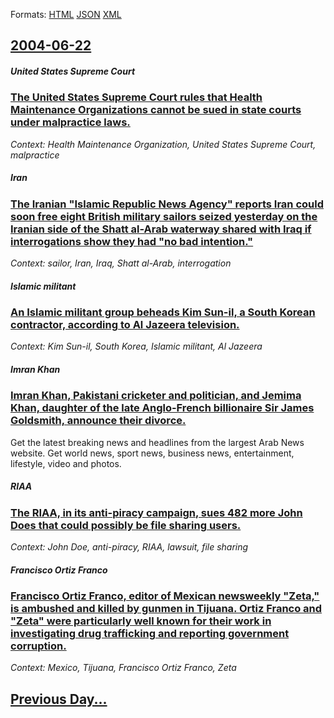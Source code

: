 
Formats: [HTML](2004/06/22/index.html)  [JSON](2004/06/22/index.json)  [XML](2004/06/22/index.xml)  

## [2004-06-22](/news/2004/06/22/index.md)

##### United States Supreme Court
### [ The United States Supreme Court rules that Health Maintenance Organizations cannot be sued in state courts under malpractice laws. ](/news/2004/06/22/the-united-states-supreme-court-rules-that-health-maintenance-organizations-cannot-be-sued-in-state-courts-under-malpractice-laws.md)
_Context: Health Maintenance Organization, United States Supreme Court, malpractice_

##### Iran
### [ The Iranian "Islamic Republic News Agency" reports Iran could soon free eight British military sailors seized yesterday on the Iranian side of the Shatt al-Arab waterway shared with Iraq if interrogations show they had "no bad intention." ](/news/2004/06/22/the-iranian-islamic-republic-news-agency-reports-iran-could-soon-free-eight-british-military-sailors-seized-yesterday-on-the-iranian-side.md)
_Context: sailor, Iran, Iraq, Shatt al-Arab, interrogation_

##### Islamic militant
### [ An Islamic militant group beheads Kim Sun-il, a South Korean contractor, according to Al Jazeera television. ](/news/2004/06/22/an-islamic-militant-group-beheads-kim-sun-il-a-south-korean-contractor-according-to-al-jazeera-television.md)
_Context: Kim Sun-il, South Korea, Islamic militant, Al Jazeera_

##### Imran Khan
### [ Imran Khan, Pakistani cricketer and politician, and Jemima Khan, daughter of the late Anglo-French billionaire Sir James Goldsmith, announce their divorce. ](/news/2004/06/22/imran-khan-pakistani-cricketer-and-politician-and-jemima-khan-daughter-of-the-late-anglo-french-billionaire-sir-james-goldsmith-announc.md)
Get the latest breaking news and headlines from the largest Arab News website. Get world news, sport news, business news, entertainment, lifestyle, video and photos.

##### RIAA
### [ The RIAA, in its anti-piracy campaign, sues 482 more John Does that could possibly be file sharing users. ](/news/2004/06/22/the-riaa-in-its-anti-piracy-campaign-sues-482-more-john-does-that-could-possibly-be-file-sharing-users.md)
_Context: John Doe, anti-piracy, RIAA, lawsuit, file sharing_

##### Francisco Ortiz Franco
### [ Francisco Ortiz Franco, editor of Mexican newsweekly "Zeta," is ambushed and killed by gunmen in Tijuana. Ortiz Franco and "Zeta" were particularly well known for their work in investigating drug trafficking and reporting government corruption. ](/news/2004/06/22/francisco-ortiz-franco-editor-of-mexican-newsweekly-zeta-is-ambushed-and-killed-by-gunmen-in-tijuana-ortiz-franco-and-zeta-were-part.md)
_Context: Mexico, Tijuana, Francisco Ortiz Franco, Zeta_

## [Previous Day...](/news/2004/06/21/index.md)


